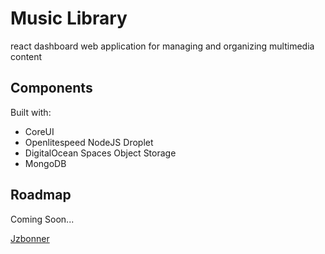 # Music Library 
react dashboard web application for managing and organizing multimedia content 

## Components 
Built with: 
* CoreUI 
* Openlitespeed NodeJS Droplet 
* DigitalOcean Spaces Object Storage 
* MongoDB 

## Roadmap 
Coming Soon... 

[Jzbonner](https://github.com/Jzbonner)
